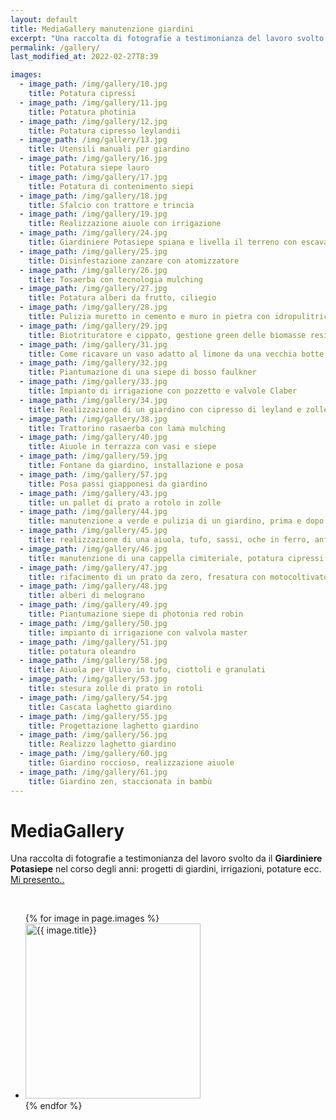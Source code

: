 ```yaml
---
layout: default
title: MediaGallery manutenzione giardini
excerpt: "Una raccolta di fotografie a testimonianza del lavoro svolto da giardiniere POTASIEPE nel corso degli anni: progetti di giardini, irrigazioni, potature ecc."
permalink: /gallery/
last_modified_at: 2022-02-27T8:39

images:
  - image_path: /img/gallery/10.jpg
    title: Potatura cipressi
  - image_path: /img/gallery/11.jpg
    title: Potatura photinia
  - image_path: /img/gallery/12.jpg
    title: Potatura cipresso leylandii
  - image_path: /img/gallery/13.jpg
    title: Utensili manuali per giardino
  - image_path: /img/gallery/16.jpg
    title: Potatura siepe lauro
  - image_path: /img/gallery/17.jpg
    title: Potatura di contenimento siepi
  - image_path: /img/gallery/18.jpg
    title: Sfalcio con trattore e trincia
  - image_path: /img/gallery/19.jpg
    title: Realizzazione aiuole con irrigazione
  - image_path: /img/gallery/24.jpg
    title: Giardiniere Potasiepe spiana e livella il terreno con escavatore
  - image_path: /img/gallery/25.jpg
    title: Disinfestazione zanzare con atomizzatore
  - image_path: /img/gallery/26.jpg
    title: Tosaerba con tecnologia mulching
  - image_path: /img/gallery/27.jpg
    title: Potatura alberi da frutto, ciliegio
  - image_path: /img/gallery/28.jpg
    title: Pulizia muretto in cemento e muro in pietra con idropulitrice
  - image_path: /img/gallery/29.jpg
    title: Biotrituratore e cippato, gestione green delle biomasse residue
  - image_path: /img/gallery/31.jpg
    title: Come ricavare un vaso adatto al limone da una vecchia botte
  - image_path: /img/gallery/32.jpg
    title: Piantumazione di una siepe di bosso faulkner
  - image_path: /img/gallery/33.jpg
    title: Impianto di irrigazione con pozzetto e valvole Claber
  - image_path: /img/gallery/34.jpg
    title: Realizzazione di un giardino con cipresso di leyland e zolle di prato a rotoli
  - image_path: /img/gallery/38.jpg
    title: Trattorino rasaerba con lama mulching
  - image_path: /img/gallery/40.jpg
    title: Aiuole in terrazza con vasi e siepe
  - image_path: /img/gallery/59.jpg
    title: Fontane da giardino, installazione e posa
  - image_path: /img/gallery/57.jpg
    title: Posa passi giapponesi da giardino
  - image_path: /img/gallery/43.jpg
    title: un pallet di prato a rotolo in zolle
  - image_path: /img/gallery/44.jpg
    title: manutenzione a verde e pulizia di un giardino, prima e dopo
  - image_path: /img/gallery/45.jpg
    title: realizzazione di una aiuola, tufo, sassi, oche in ferro, anfora ecc.
  - image_path: /img/gallery/46.jpg
    title: manutenzione di una cappella cimiteriale, potatura cipressi
  - image_path: /img/gallery/47.jpg
    title: rifacimento di un prato da zero, fresatura con motocoltivatore
  - image_path: /img/gallery/48.jpg
    title: alberi di melograno
  - image_path: /img/gallery/49.jpg
    title: Piantumazione siepe di photonia red robin
  - image_path: /img/gallery/50.jpg
    title: impianto di irrigazione con valvola master
  - image_path: /img/gallery/51.jpg
    title: potatura oleandro
  - image_path: /img/gallery/58.jpg
    title: Aiuola per Ulivo in tufo, ciottoli e granulati
  - image_path: /img/gallery/53.jpg
    title: stesura zolle di prato in rotoli
  - image_path: /img/gallery/54.jpg
    title: Cascata laghetto giardino
  - image_path: /img/gallery/55.jpg
    title: Progettazione laghetto giardino
  - image_path: /img/gallery/56.jpg
    title: Realizzo laghetto giardino
  - image_path: /img/gallery/60.jpg
    title: Giardino roccioso, realizzazione aiuole
  - image_path: /img/gallery/61.jpg
    title: Giardino zen, staccionata in bambù
---
```

# MediaGallery

Una raccolta di fotografie a testimonianza del lavoro svolto da il **Giardiniere Potasiepe** nel corso degli anni: progetti di giardini, irrigazioni, potature ecc. [Mi presento..](/chi-sono/ "Chi sono")

<br>

<div class="list-collection">
<ul class="photo-gallery">
  {% for image in page.images %}
    <li><img src="{{ image.image_path }}" width="280" height="280" alt="{{ image.title}}" title="{{ image.title}}"/></li>
  {% endfor %}
</ul>
</div>
